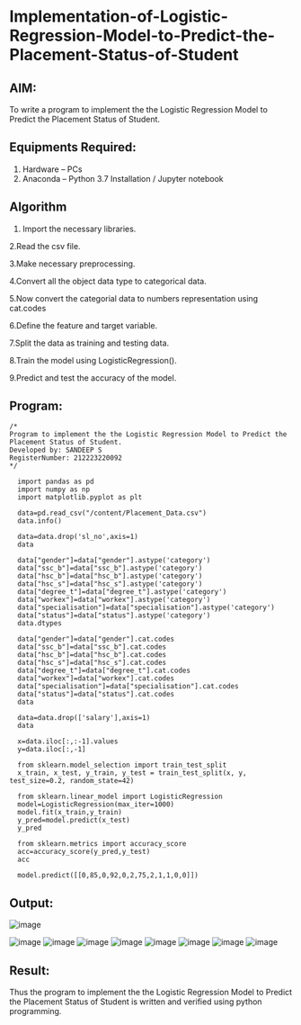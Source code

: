 # Implementation-of-Logistic-Regression-Model-to-Predict-the-Placement-Status-of-Student

## AIM:
To write a program to implement the the Logistic Regression Model to Predict the Placement Status of Student.

## Equipments Required:
1. Hardware – PCs
2. Anaconda – Python 3.7 Installation / Jupyter notebook

## Algorithm
1. Import the necessary libraries.
   
2.Read the csv file.

3.Make necessary preprocessing.

4.Convert all the object data type to categorical data.

5.Now convert the categorial data to numbers representation using cat.codes

6.Define the feature and target variable.

7.Split the data as training and testing data.

8.Train the model using LogisticRegression().

9.Predict and test the accuracy of the model.


## Program:
```
/*
Program to implement the the Logistic Regression Model to Predict the Placement Status of Student.
Developed by: SANDEEP S
RegisterNumber: 212223220092 
*/
```
```
  import pandas as pd
  import numpy as np
  import matplotlib.pyplot as plt
  
  data=pd.read_csv("/content/Placement_Data.csv")
  data.info()
  
  data=data.drop('sl_no',axis=1)
  data
  
  data["gender"]=data["gender"].astype('category')
  data["ssc_b"]=data["ssc_b"].astype('category')
  data["hsc_b"]=data["hsc_b"].astype('category')
  data["hsc_s"]=data["hsc_s"].astype('category')
  data["degree_t"]=data["degree_t"].astype('category')
  data["workex"]=data["workex"].astype('category')
  data["specialisation"]=data["specialisation"].astype('category')
  data["status"]=data["status"].astype('category')
  data.dtypes
  
  data["gender"]=data["gender"].cat.codes
  data["ssc_b"]=data["ssc_b"].cat.codes
  data["hsc_b"]=data["hsc_b"].cat.codes
  data["hsc_s"]=data["hsc_s"].cat.codes
  data["degree_t"]=data["degree_t"].cat.codes
  data["workex"]=data["workex"].cat.codes
  data["specialisation"]=data["specialisation"].cat.codes
  data["status"]=data["status"].cat.codes
  data
  
  data=data.drop(['salary'],axis=1)
  data
  
  x=data.iloc[:,:-1].values
  y=data.iloc[:,-1]
  
  from sklearn.model_selection import train_test_split
  x_train, x_test, y_train, y_test = train_test_split(x, y, test_size=0.2, random_state=42)
  
  from sklearn.linear_model import LogisticRegression
  model=LogisticRegression(max_iter=1000)
  model.fit(x_train,y_train)
  y_pred=model.predict(x_test)
  y_pred
  
  from sklearn.metrics import accuracy_score
  acc=accuracy_score(y_pred,y_test)
  acc
  
  model.predict([[0,85,0,92,0,2,75,2,1,1,0,0]])
```

## Output:
![image](https://github.com/user-attachments/assets/43c65107-031e-4377-82d0-703f0d615fb2)

![image](https://github.com/user-attachments/assets/e9cfed27-1f0e-44b7-9bf3-307e7c007191)
![image](https://github.com/user-attachments/assets/b42e8e61-6f09-4852-8d31-55893978ccdc)
![image](https://github.com/user-attachments/assets/d69acb8c-65d4-4081-8ddc-888509eb4950)
![image](https://github.com/user-attachments/assets/8b76795a-c66c-4b63-8708-26f61f9eee5a)
![image](https://github.com/user-attachments/assets/33cb03b6-3cc5-46a8-97db-2a9bb12412f8)
![image](https://github.com/user-attachments/assets/b244cc86-9376-447f-aba4-a1fc6df198e8)
![image](https://github.com/user-attachments/assets/2f6dc7f2-ebc3-42ac-9577-c34b9477754a)   ![image](https://github.com/user-attachments/assets/aba26ad8-8b10-4088-8c3d-2e2857542dda)



## Result:
Thus the program to implement the the Logistic Regression Model to Predict the Placement Status of Student is written and verified using python programming.

